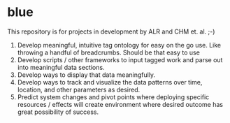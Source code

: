 # blue

This repository is for projects in development by ALR and CHM et. al. ;-)
<ol>
<li>Develop meaningful, intuitive tag ontology for easy on the go use. Like throwing a handful of breadcrumbs. Should be that easy to use</li>
<li>Develop scripts / other frameworks to input tagged work and parse out into meaningful data sections.</li>
<li>Develop ways to display that data meaningfully.</li>
<li>Develop ways to track and visualize the data patterns over time, location, and other parameters as desired.</li>
<li>Predict system changes and pivot points where deploying specific resources / effects will create environment where desired outcome has great possibility of success.</li>
</ol>
